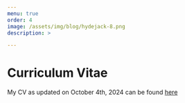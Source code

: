 ```yaml
---
menu: true
order: 4
image: /assets/img/blog/hydejack-8.png
description: >

---
```

# Curriculum Vitae

My CV as updated on October 4th, 2024 can be found [here](assets/cv.pdf)





